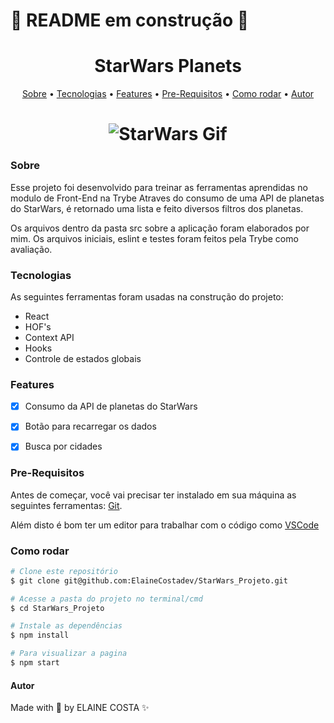 # 🚧 README em construção 🚧

<h1 align="center">StarWars Planets</h1>

<p align="center">
  <a href="#sobre">Sobre</a> • 
  <a href="#tecnologias">Tecnologias</a> • 
  <a href="#features">Features</a> • 
  <a href="#pre-requisitos">Pre-Requisitos</a> • 
  <a href="#como-rodar">Como rodar</a> • 
  <a href="#autor">Autor</a>
 
</p>

<h1 align="center">
  <img alt="StarWars Gif" title="StarWarsGif" src="./StarWars.gif" />
</h1>

### Sobre
Esse projeto foi desenvolvido para treinar as ferramentas aprendidas no modulo de Front-End na Trybe 
Atraves do consumo de uma API de planetas do StarWars, é retornado uma lista e feito diversos filtros dos planetas.

Os arquivos dentro da pasta src sobre a aplicação foram elaborados por mim.
Os arquivos iniciais, eslint e testes foram feitos pela Trybe como avaliação.

### Tecnologias
As seguintes ferramentas foram usadas na construção do projeto:

- React
- HOF's
- Context API
- Hooks
- Controle de estados globais


### Features

- [x] Consumo da API de planetas do StarWars
- [x] Botão para recarregar os dados
- [x] Busca por cidades


### Pre-Requisitos

Antes de começar, você vai precisar ter instalado em sua máquina as seguintes ferramentas:
[Git](https://git-scm.com).

Além disto é bom ter um editor para trabalhar com o código como [VSCode](https://code.visualstudio.com/)


### Como rodar

```bash
# Clone este repositório
$ git clone git@github.com:ElaineCostadev/StarWars_Projeto.git

# Acesse a pasta do projeto no terminal/cmd
$ cd StarWars_Projeto

# Instale as dependências
$ npm install

# Para visualizar a pagina
$ npm start
```

#### Autor

Made with 🧡 by ELAINE COSTA ✨
